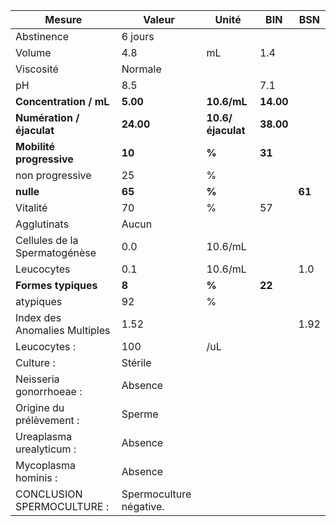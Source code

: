 |            Mesure           |         Valeur        |      Unité      |   BIN   |  BSN |
|-----------------------------|-----------------------|-----------------|---------|------|
|          Abstinence         |        6 jours        |                 |         |      |
|            Volume           |          4.8          |        mL       |   1.4   |      |
|          Viscosité          |        Normale        |                 |         |      |
|              pH             |          8.5          |                 |   7.1   |      |
|    **Concentration / mL**   |        **5.00**       |   **10.6/mL**   |**14.00**|      |
|  **Numération / éjaculat**  |       **24.00**       |**10.6/éjaculat**|**38.00**|      |
|   **Mobilité progressive**  |         **10**        |      **%**      |  **31** |      |
|       non progressive       |           25          |        %        |         |      |
|          **nulle**          |         **65**        |      **%**      |         |**61**|
|           Vitalité          |           70          |        %        |    57   |      |
|         Agglutinats         |         Aucun         |                 |         |      |
|Cellules de la Spermatogénèse|          0.0          |     10.6/mL     |         |      |
|          Leucocytes         |          0.1          |     10.6/mL     |         |  1.0 |
|     **Formes typiques**     |         **8**         |      **%**      |  **22** |      |
|          atypiques          |           92          |        %        |         |      |
|Index des Anomalies Multiples|          1.52         |                 |         | 1.92 |
|         Leucocytes :        |          100          |       /uL       |         |      |
|          Culture :          |        Stérile        |                 |         |      |
|   Neisseria gonorrhoeae :   |        Absence        |                 |         |      |
|   Origine du prélèvement :  |         Sperme        |                 |         |      |
|   Ureaplasma urealyticum :  |        Absence        |                 |         |      |
|     Mycoplasma hominis :    |        Absence        |                 |         |      |
|  CONCLUSION SPERMOCULTURE : |Spermoculture négative.|                 |         |      |